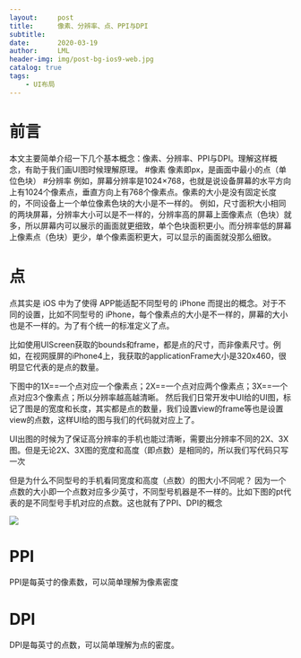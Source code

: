 ```yaml
---
layout:     post
title:      像素、分辨率、点、PPI与DPI
subtitle:   
date:       2020-03-19
author:     LML
header-img: img/post-bg-ios9-web.jpg
catalog: true
tags:
    - UI布局
---
```

# 前言
本文主要简单介绍一下几个基本概念：像素、分辨率、PPI与DPI。理解这样概念，有助于我们画UI图时候理解原理。
#像素
像素即px，是画面中最小的点（单位色块）
#分辨率
例如，屏幕分辨率是1024×768，也就是说设备屏幕的水平方向上有1024个像素点，垂直方向上有768个像素点。像素的大小是没有固定长度的，不同设备上一个单位像素色块的大小是不一样的。    例如，尺寸面积大小相同的两块屏幕，分辨率大小可以是不一样的，分辨率高的屏幕上面像素点（色块）就多，所以屏幕内可以展示的画面就更细致，单个色块面积更小。而分辨率低的屏幕上像素点（色块）更少，单个像素面积更大，可以显示的画面就没那么细致。
# 点
点其实是 iOS 中为了使得 APP能适配不同型号的 iPhone 而提出的概念。对于不同的设置，比如不同型号的 iPhone，每个像素点的大小是不一样的，屏幕的大小也是不一样的。为了有个统一的标准定义了点。

比如使用UIScreen获取的bounds和frame，都是点的尺寸，而非像素尺寸。例如，在视网膜屏的iPhone4上，我获取的applicationFrame大小是320x460，很明显它代表的是点的数量。

下图中的1X==一个点对应一个像素点；2X==一个点对应两个像素点；3X==一个点对应3个像素点；所以分辨率越高越清晰。
然后我们日常开发中UI给的UI图，标记了图是的宽度和长度，其实都是点的数量，我们设置view的frame等也是设置view的点数，这样UI给的图与我们的代码就对应上了。

UI出图的时候为了保证高分辨率的手机也能过清晰，需要出分辨率不同的2X、3X图。但是无论2X、3X图的宽度和高度（即点数）是相同的，所以我们写代码只写一次

但是为什么不同型号的手机看同宽度和高度（点数）的图大小不同呢？
因为一个点数的大小即一个点数对应多少英寸，不同型号机器是不一样的。比如下图的pt代表的是不同型号手机对应的点数。这也就有了PPI、DPI的概念

![](https://pic.downk.cc/item/5e74999ac8156f1e6fdc563d.jpg)
# PPI
PPI是每英寸的像素数，可以简单理解为像素密度
# DPI
DPI是每英寸的点数，可以简单理解为点的密度。



